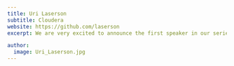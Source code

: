 ```yaml
---
title: Uri Laserson
subtitle: Cloudera
website: https://github.com/laserson
excerpt: We are very excited to announce the first speaker in our series will be Uri Laserson. Uri is a data scientist at Cloudera. Previously, he received his PhD from MIT developing applications of high-throughput DNA sequencing to immunology. During that time, he co-founded Good Start Genetics, a next-generation diagnostics company focused on genetic carrier screening.

author:
  image: Uri_Laserson.jpg
---
```


